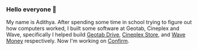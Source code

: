 ### Hello everyone 👋

My name is Adithya. After spending some time in school trying to figure out how computers worked, I built some software at Geotab, Cineplex and Wave, specifically I helped build [Geotab Drive](https://www.geotab.com/fleet-management-solutions/eld/), [Cineplex Store](https://store.cineplex.com/), and [Wave Money](https://www.waveapps.com/banking) respectively. Now I'm working on [Confirm](https://goconfirm.com/). 


<!--
**adithya/adithya** is a ✨ _special_ ✨ repository because its `README.md` (this file) appears on your GitHub profile.

Here are some ideas to get you started:

- 🔭 I’m currently working on ...
- 🌱 I’m currently learning ...
- 👯 I’m looking to collaborate on ...
- 🤔 I’m looking for help with ...
- 💬 Ask me about ...
- 📫 How to reach me: ...
- 😄 Pronouns: ...
- ⚡ Fun fact: ...
-->
